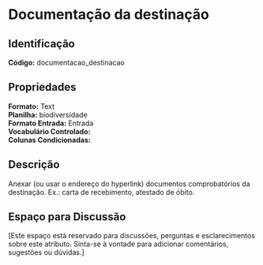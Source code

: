# Documentação da destinação

## Identificação
**Código:** documentacao_destinacao

## Propriedades
**Formato:** Text  
**Planilha:** biodiversidade  
**Formato Entrada:** Entrada  
**Vocabulário Controlado:**   
**Colunas Condicionadas:**   

## Descrição
Anexar (ou usar o endereço do hyperlink) documentos comprobatórios da destinação. Ex.: carta de recebimento, atestado de óbito.

## Espaço para Discussão
[Este espaço está reservado para discussões, perguntas e esclarecimentos sobre este atributo. Sinta-se à vontade para adicionar comentários, sugestões ou dúvidas.]

